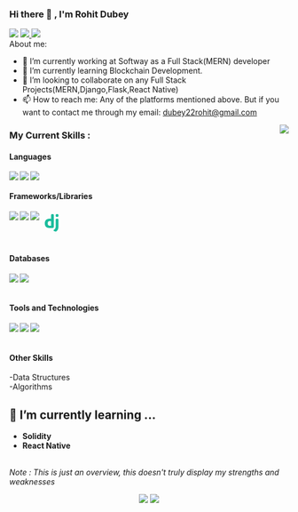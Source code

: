 ### Hi there 👋 , I'm Rohit Dubey

<a href="https://www.linkedin.com/in/rohitdubey22/" target="_blank"><img src="https://img.icons8.com/fluent/48/000000/linkedin.png"/></a>
<a href="https://www.instagram.com/rohitdubey22/" target="_blank"> <img src="https://img.icons8.com/fluent/48/000000/instagram-new.png"/> </a>
<a href="https://twitter.com/winniethe_poo" target="_blank"><img src="https://img.icons8.com/fluent/48/000000/twitter.png"/></a>
<br />
About me:

- 🔭 I’m currently working at Softway as a Full Stack(MERN) developer
- 🌱 I’m currently learning Blockchain Development.
- 👯 I’m looking to collaborate on any Full Stack Projects(MERN,Django,Flask,React Native)
- 📫 How to reach me: Any of the platforms mentioned above. But if you want to contact me through my email: <a href="mailto:dubey22rohit@gmail.com">dubey22rohit@gmail.com</a>

<img align="right" src="https://github.com/rajput2107/rajput2107/blob/master/Assets/Developer.gif"/>

<h3>My Current Skills : </h3>

<h4>Languages</h4>
<img align="left" src="https://img.icons8.com/color/48/000000/javascript.png"/>
<img align="left" src="https://img.icons8.com/nolan/40/java-coffee-cup-logo.png"/>
<img src="https://img.icons8.com/dusk/40/000000/python.png"/>

<h4>Frameworks/Libraries</h4>
<img align="left" src="https://img.icons8.com/officel/40/000000/react.png"/>
<img align="left" src="https://img.icons8.com/color/48/000000/nodejs.png"/>
<svg align="left" xmlns="http://www.w3.org/2000/svg" x="0px" y="0px"
width="40" height="40"
viewBox="0 0 226 226"
style=" fill:#000000;"><g fill="none" fill-rule="nonzero" stroke="none" stroke-width="1" stroke-linecap="butt" stroke-linejoin="miter" stroke-miterlimit="10" stroke-dasharray="" stroke-dashoffset="0" font-family="none" font-weight="none" font-size="none" text-anchor="none" style="mix-blend-mode: normal"><path d="M0,226v-226h226v226z" fill="none"></path><g fill="#1abc9c"><path d="M169.5,56.5h-9.41667c-5.198,0 -9.41667,-4.21867 -9.41667,-9.41667v-9.41667c0,-5.198 4.21867,-9.41667 9.41667,-9.41667h9.41667c5.198,0 9.41667,4.21867 9.41667,9.41667v9.41667c0,5.198 -4.21867,9.41667 -9.41667,9.41667zM178.91667,157.27717c0,8.96467 -2.00575,37.50658 -25.81108,48.35458c-2.35417,1.0735 -5.10383,0.89458 -7.458,-0.1695l-14.51108,-6.57283c-3.47475,-1.57258 -3.64425,-6.28092 -0.43317,-8.32433c13.74833,-8.72925 19.96333,-21.21575 19.96333,-33.28792v-72.52717c0,-5.198 4.21867,-9.41667 9.41667,-9.41667h9.41667c5.198,0 9.41667,4.21867 9.41667,9.41667zM103.58333,37.66667v39.16392c-3.26758,-1.32775 -10.32067,-1.49725 -13.79542,-1.49725c-26.14067,0 -50.33208,12.29817 -50.33208,47.08333c0,41.62167 32.77,47.08333 54.71083,47.08333c6.61992,0 19.63375,-0.49908 29.59658,-1.94925c4.64242,-0.678 8.07008,-4.64242 8.07008,-9.33192v-120.55217c0,-5.198 -4.21867,-9.41667 -9.41667,-9.41667h-9.41667c-5.198,0 -9.41667,4.21867 -9.41667,9.41667zM93.88417,146.26908c-12.33583,0 -24.295,-3.88908 -24.295,-23.85242c0,-19.96333 11.95917,-23.07083 24.295,-23.07083c3.01333,0 6.40333,0.565 9.69917,1.31833v44.28658c-3.29583,0.75333 -6.68583,1.31833 -9.69917,1.31833z"></path></g></g></svg>
<img align="left" src="https://img.icons8.com/cute-clipart/40/000000/flask.png"/>
<br />
<br />
<h4>Databases</h4>
<img align="left" src="https://img.icons8.com/color/40/000000/postgreesql.png"/>
<img align="left" src="https://img.icons8.com/color/48/000000/mongodb.png"/>
<br />
<br />
<h4>Tools and Technologies</h4>
<img align="left" src="https://img.icons8.com/color/40/000000/git.png"/>
<img align="left" src="https://img.icons8.com/dusk/40/000000/docker.png"/>
<img align="left" src="https://img.icons8.com/color/40/000000/graphql.png"/>
<br />
<br />
<h4>Other Skills</h4>
-Data Structures
<br />
-Algorithms

## 🌱 I’m currently learning ...
- **Solidity**
- **React Native**
<br/><br/>

<p><i>Note : This is just an overview, this doesn't truly display my strengths and weaknesses</i></p>
<!-- Stats Dashboard -->
<p align = "center">
  <img src = "https://github-readme-stats.vercel.app/api?username=dubey22rohit&include_all_commits=true&show_icons=true&theme=dracula&line_height=40">
  <img src = "https://github-readme-stats.vercel.app/api/top-langs/?username=dubey22rohit&langs_count=11&hide=jupyter%20notebook,scss,html,css,shell&theme=dracula">
</p>

